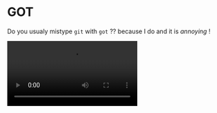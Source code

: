 # GOT


Do you usualy mistype `git` with `got` ?? because I do and it is *annoying* ! 


![got](https://github.com/robinroyer/got/blob/master/giphy.mp4)
